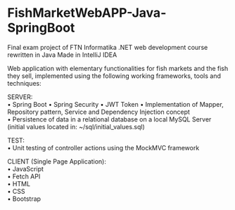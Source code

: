 # FishMarketWebAPP-Java-SpringBoot  
Final exam project of FTN Informatika .NET web development course rewritten in Java 
Made in IntelliJ IDEA

Web application with elementary functionalities for fish markets and the fish they sell, implemented using the following working frameworks, tools and techniques:

SERVER:  
• Spring Boot 
• Spring Security 
• JWT Token
• Implementation of Mapper, Repository pattern, Service and Dependency Injection concept  
• Persistence of data in a relational database on a local MySQL Server (initial values located in: ~/sql/initial_values.sql)
  
TEST:  
• Unit testing of controller actions using the MockMVC framework
  
CLIENT (Single Page Application):  
• JavaScript  
• Fetch API  
• HTML  
• CSS  
• Bootstrap  

